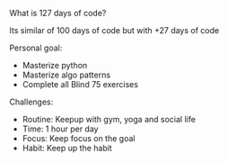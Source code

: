 What is 127 days of code?

Its similar of 100 days of code but with +27 days of code

Personal goal:

- Masterize python
- Masterize algo patterns
- Complete all Blind 75 exercises


Challenges:

- Routine: Keepup with gym, yoga and social life
- Time: 1 hour per day
- Focus: Keep focus on the goal
- Habit: Keep up the habit



